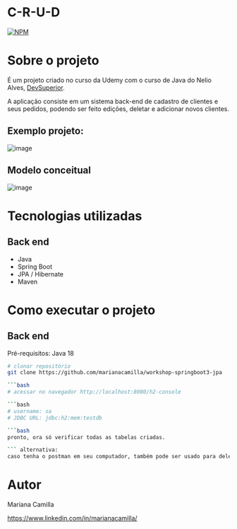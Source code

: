 # C-R-U-D 
[![NPM](https://img.shields.io/npm/l/react)](https://[github.com/devsuperior/sds1-wmazoni/blob/master/LICENSE](https://github.com/marianacamilla/workshop-springboot3-jpa/blob/main/LICENCE)) 

# Sobre o projeto

É um projeto criado no curso da Udemy com o curso de Java do Nelio Alves, [DevSuperior](https://devsuperior.com "Site da DevSuperior").

A aplicação consiste em um sistema back-end de cadastro de clientes e seus pedidos, podendo ser feito edições, deletar e adicionar novos clientes.

## Exemplo projeto:
![image](https://user-images.githubusercontent.com/102675098/217519443-a6e5af4e-a4df-4ce4-bcfa-014039bd87f5.png)


## Modelo conceitual
![image](https://user-images.githubusercontent.com/102675098/217517911-576fc2af-5cd5-4e8e-8043-26eb9596ac65.png)


# Tecnologias utilizadas
## Back end
- Java
- Spring Boot
- JPA / Hibernate
- Maven

# Como executar o projeto

## Back end
Pré-requisitos: Java 18

```bash
# clonar repositório
git clone https://github.com/marianacamilla/workshop-springboot3-jpa

```bash
# acessar no navegador http://localhost:8080/h2-console

```bash
# username: sa
# JDBC URL: jdbc:h2:mem:testdb

```bash
pronto, ora só verificar todas as tabelas criadas.

``` alternativa:
caso tenha o postman em seu computador, também pode ser usado para deletar, criar e modificar os usuários e pedidos.

```


# Autor

Mariana Camilla 

https://www.linkedin.com/in/marianacamilla/

